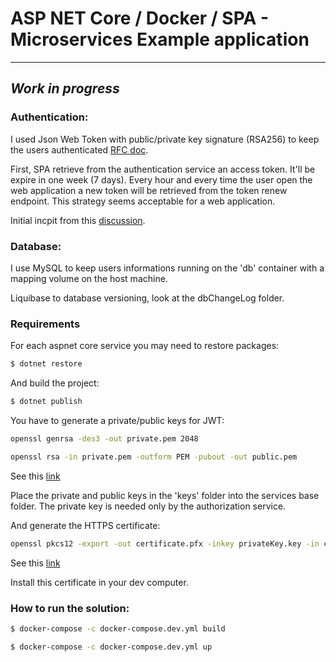 # ASP NET Core / Docker / SPA - Microservices Example application
---
*Work in progress*
--
### Authentication:
I used Json Web Token with public/private key signature (RSA256) to keep the users authenticated [RFC doc](https://tools.ietf.org/html/rfc7519).

First, SPA retrieve from the authentication service an access token. It'll be expire in one week (7 days).
Every hour and every time the user open the web application a new token will be retrieved from the token renew endpoint.
This strategy seems acceptable for a web application. 

Initial incpit from this [discussion](https://stackoverflow.com/questions/26739167/jwt-json-web-token-automatic-prolongation-of-expiration/26834685#26834685).

### Database:
I use MySQL to keep users informations running on the 'db' container with a mapping volume on the host machine.

Liquibase to database versioning, look at the dbChangeLog folder.

### Requirements
For each aspnet core service you may need to restore packages:
```sh
$ dotnet restore
```
And build the project:
```sh
$ dotnet publish
```

You have to generate a private/public keys for JWT:
```sh
openssl genrsa -des3 -out private.pem 2048
```
```sh
openssl rsa -in private.pem -outform PEM -pubout -out public.pem
```
See this [link](https://rietta.com/blog/2012/01/27/openssl-generating-rsa-key-from-command/)

Place the private and public keys in the 'keys' folder into the services base folder.
The private key is needed only by the authorization service.

And generate the HTTPS certificate:
```sh
openssl pkcs12 -export -out certificate.pfx -inkey privateKey.key -in certificate.crt
```
See this [link](https://www.ssl.com/how-to/create-a-pfx-p12-certificate-file-using-openssl/)

Install this certificate in your dev computer.

### How to run the solution:
```sh
$ docker-compose -c docker-compose.dev.yml build
```
```sh
$ docker-compose -c docker-compose.dev.yml up
```